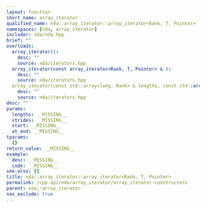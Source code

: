 ```yaml
---
layout: function
short_name: array_iterator
qualified_name: nda::array_iterator::array_iterator<Rank, T, Pointer>
namespaces: [nda, array_iterator]
includer: nda/nda.hpp
brief: ""
overloads:
  array_iterator():
    desc: ""
    source: nda/iterators.hpp
  array_iterator(const array_iterator<Rank, T, Pointer> & ):
    desc: ""
    source: nda/iterators.hpp
  array_iterator(const std::array<long, Rank> & lengths, const std::array<long, Rank> & strides, T * start, bool at_end):
    desc: ""
    source: nda/iterators.hpp
desc: ""
params:
  lengths: __MISSING__
  strides: __MISSING__
  start: __MISSING__
  at_end: __MISSING__
tparams:
  {}
return_value: __MISSING__
example:
  desc: __MISSING__
  code: __MISSING__
see-also: []
title: nda::array_iterator::array_iterator<Rank, T, Pointer>
permalink: /cpp-api/nda/array_iterator/array_iterator-constructors
parent: nda::array_iterator
nav_exclude: true
...
```


